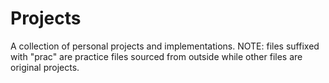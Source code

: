 # Projects
A collection of personal projects and implementations. NOTE: files suffixed with "prac" are practice files sourced from outside while other files are original projects.
